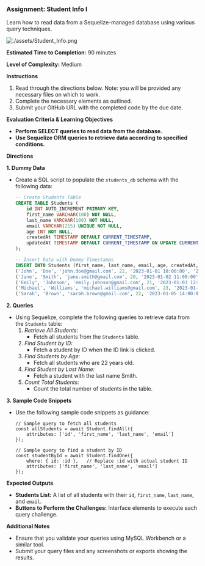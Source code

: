 ### Assignment: Student Info I

Learn how to read data from a Sequelize-managed database using various query techniques.

![./assets/Student_Info.png](./assets/Student_Info.png)

**Estimated Time to Completion:** 90 minutes

**Level of Complexity:** Medium

**Instructions**

1. Read through the directions below. Note: you will be provided any necessary files on which to work.
2. Complete the necessary elements as outlined.
3. Submit your GitHub URL with the completed code by the due date.

**Evaluation Criteria & Learning Objectives**

- **Perform SELECT queries to read data from the database.**
- **Use Sequelize ORM queries to retrieve data according to specified conditions.**

**Directions**

**1. Dummy Data**

- Create a SQL script to populate the `students_db` schema with the following data:
    
    ```sql
    -- Create Students Table
    CREATE TABLE Students (
        id INT AUTO_INCREMENT PRIMARY KEY,
        first_name VARCHAR(100) NOT NULL,
        last_name VARCHAR(100) NOT NULL,
        email VARCHAR(255) UNIQUE NOT NULL,
        age INT NOT NULL,
        createdAt TIMESTAMP DEFAULT CURRENT_TIMESTAMP,
        updatedAt TIMESTAMP DEFAULT CURRENT_TIMESTAMP ON UPDATE CURRENT_TIMESTAMP
    );
    
    -- Insert Data with Dummy Timestamps
    INSERT INTO Students (first_name, last_name, email, age, createdAt, updatedAt) VALUES
    ('John', 'Doe', 'john.doe@gmail.com', 22, '2023-01-01 10:00:00', '2023-01-01 10:00:00'),
    ('Jane', 'Smith', 'jane.smith@gmail.com', 20, '2023-01-02 11:00:00', '2023-01-02 11:00:00'),
    ('Emily', 'Johnson', 'emily.johnson@gmail.com', 21, '2023-01-03 12:00:00', '2023-01-03 12:00:00'),
    ('Michael', 'Williams', 'michael.williams@gmail.com', 23, '2023-01-04 13:00:00', '2023-01-04 13:00:00'),
    ('Sarah', 'Brown', 'sarah.brown@gmail.com', 22, '2023-01-05 14:00:00', '2023-01-05 14:00:00');
    
    ```
    

**2. Queries**

- Using Sequelize, complete the following queries to retrieve data from the `Students` table:
    1. *Retrieve All Students:*
        - Fetch all students from the `Students` table.
    2. *Find Student by ID:*
        - Fetch a student by ID when the ID link is clicked.
    3. *Find Students by Age:*
        - Fetch all students who are 22 years old.
    4. *Find Student by Last Name:*
        - Fetch a student with the last name Smith.
    5. *Count Total Students:*
        - Count the total number of students in the table.

**3. Sample Code Snippets**

- Use the following sample code snippets as guidance:
    
    ```tsx
    // Sample query to fetch all students
    const allStudents = await Student.findAll({
        attributes: ['id', 'first_name', 'last_name', 'email']
    });
    
    // Sample query to find a student by ID
    const studentById = await Student.findOne({
        where: { id: :id },   // Replace :id with actual student ID
        attributes: ['first_name', 'last_name', 'email']
    });
    
    ```
    

**Expected Outputs**

- **Students List:** A list of all students with their `id`, `first_name`, `last_name`, and `email`.
- **Buttons to Perform the Challenges:** Interface elements to execute each query challenge.

**Additional Notes**

- Ensure that you validate your queries using MySQL Workbench or a similar tool.
- Submit your query files and any screenshots or exports showing the results.